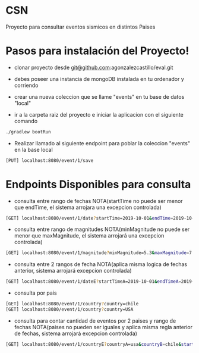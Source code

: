 # CSN
Proyecto para consultar eventos sismicos en distintos Paises

# Pasos para instalación del Proyecto!

- clonar proyecto desde git@github.com:agonzalezcastillo/eval.git

- debes poseer una instancia de mongoDB instalada en tu ordenador y corriendo 

- crear una nueva coleccion que se llame "events" en tu base de datos "local"
 
- ir a la carpeta raiz del proyecto e iniciar la aplicacion con el siguiente comando
```sh
./gradlew bootRun
```

- Realizar llamado al siguiente endpoint para poblar la coleccion "events" en la base local
```sh
[PUT] localhost:8080/event/1/save 
```

# Endpoints Disponibles para consulta
- consulta entre rango de fechas NOTA(startTime no puede ser menor que endTime, el sistema arrojara una excepcion controlada)
```sh
[GET] localhost:8080/event/1/date?startTime=2019-10-01&endTime=2019-10-20
```
- consulta entre rango de magnitudes NOTA(minMagnitude no puede ser menor que maxMagnitude, el sistema arrojará una excepcion controlada)
 ```sh
[GET] localhost:8080/event/1/magnitude?minMagnitude=5.3&maxMagnitude=7.5
```
- consulta entre 2 rangos de fecha NOTA(aplica misma logica de fechas anterior, sistema arrojará excepcion controlada)
```sh
[GET] localhost:8080/event/1/dateE?startTimeA=2019-10-01&endTimeA=2019-10-03&startTimeB=2019-10-06&endTimeB=2019-10-14
```
- consulta por pais
```sh
[GET] localhost:8080/event/1/country?country=chile
[GET] localhost:8080/event/1/country?country=USA
```
- consulta para contar cantidad de eventos por 2 paises y rango de fechas NOTA(paises no pueden ser iguales y aplica misma regla anterior de fechas, sistema arrojará excepcion controlada)
```sh
[GET] localhost:8080/event/1/countryE?countryA=usa&countryB=chile&startTime=2019-10-13&endTime=2019-10-20
```


